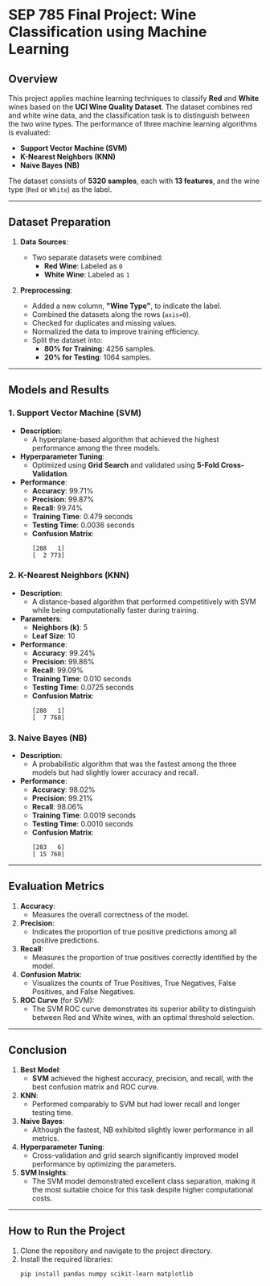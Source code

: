 # SEP 785 Final Project: Wine Classification using Machine Learning

## **Overview**
This project applies machine learning techniques to classify **Red** and **White** wines based on the **UCI Wine Quality Dataset**. The dataset combines red and white wine data, and the classification task is to distinguish between the two wine types. The performance of three machine learning algorithms is evaluated: 
- **Support Vector Machine (SVM)** 
- **K-Nearest Neighbors (KNN)** 
- **Naive Bayes (NB)**

The dataset consists of **5320 samples**, each with **13 features**, and the wine type (`Red` or `White`) as the label.

---

## **Dataset Preparation**
1. **Data Sources**:
   - Two separate datasets were combined:
     - **Red Wine**: Labeled as `0`
     - **White Wine**: Labeled as `1`

2. **Preprocessing**:
   - Added a new column, **"Wine Type"**, to indicate the label.
   - Combined the datasets along the rows (`axis=0`).
   - Checked for duplicates and missing values.
   - Normalized the data to improve training efficiency.
   - Split the dataset into:
     - **80% for Training**: 4256 samples.
     - **20% for Testing**: 1064 samples.

---

## **Models and Results**
### **1. Support Vector Machine (SVM)**
- **Description**:
  - A hyperplane-based algorithm that achieved the highest performance among the three models.
- **Hyperparameter Tuning**:
  - Optimized using **Grid Search** and validated using **5-Fold Cross-Validation**.
- **Performance**:
  - **Accuracy**: 99.71%
  - **Precision**: 99.87%
  - **Recall**: 99.74%
  - **Training Time**: 0.479 seconds
  - **Testing Time**: 0.0036 seconds
  - **Confusion Matrix**:
    ```
    [288   1]
    [  2 773]
    ```

### **2. K-Nearest Neighbors (KNN)**
- **Description**:
  - A distance-based algorithm that performed competitively with SVM while being computationally faster during training.
- **Parameters**:
  - **Neighbors (k)**: 5
  - **Leaf Size**: 10
- **Performance**:
  - **Accuracy**: 99.24%
  - **Precision**: 99.86%
  - **Recall**: 99.09%
  - **Training Time**: 0.010 seconds
  - **Testing Time**: 0.0725 seconds
  - **Confusion Matrix**:
    ```
    [288   1]
    [  7 768]
    ```

### **3. Naive Bayes (NB)**
- **Description**:
  - A probabilistic algorithm that was the fastest among the three models but had slightly lower accuracy and recall.
- **Performance**:
  - **Accuracy**: 98.02%
  - **Precision**: 99.21%
  - **Recall**: 98.06%
  - **Training Time**: 0.0019 seconds
  - **Testing Time**: 0.0010 seconds
  - **Confusion Matrix**:
    ```
    [283   6]
    [ 15 760]
    ```

---

## **Evaluation Metrics**
1. **Accuracy**:
   - Measures the overall correctness of the model.
2. **Precision**:
   - Indicates the proportion of true positive predictions among all positive predictions.
3. **Recall**:
   - Measures the proportion of true positives correctly identified by the model.
4. **Confusion Matrix**:
   - Visualizes the counts of True Positives, True Negatives, False Positives, and False Negatives.
5. **ROC Curve** (for SVM):
   - The SVM ROC curve demonstrates its superior ability to distinguish between Red and White wines, with an optimal threshold selection.

---

## **Conclusion**
1. **Best Model**: 
   - **SVM** achieved the highest accuracy, precision, and recall, with the best confusion matrix and ROC curve.
2. **KNN**:
   - Performed comparably to SVM but had lower recall and longer testing time.
3. **Naive Bayes**:
   - Although the fastest, NB exhibited slightly lower performance in all metrics.
4. **Hyperparameter Tuning**:
   - Cross-validation and grid search significantly improved model performance by optimizing the parameters.
5. **SVM Insights**:
   - The SVM model demonstrated excellent class separation, making it the most suitable choice for this task despite higher computational costs.

---

## **How to Run the Project**
1. Clone the repository and navigate to the project directory.
2. Install the required libraries:
   ```bash
   pip install pandas numpy scikit-learn matplotlib
